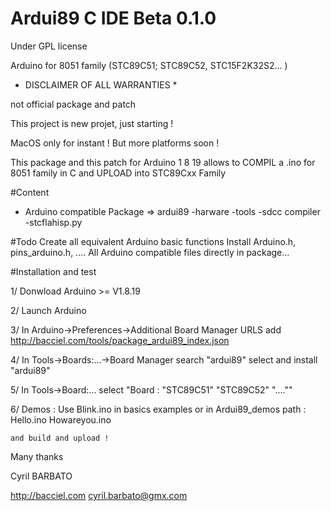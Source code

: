 # Ardui89 C IDE Beta 0.1.0
Under GPL license

Arduino for 8051 family (STC89C51; STC89C52, STC15F2K32S2... )

* DISCLAIMER OF ALL WARRANTIES *

not official package and patch

This project is new projet, just starting !

MacOS only for instant ! But more platforms soon !

This package and this patch for Arduino 1 8 19 allows to COMPIL a .ino for 8051 family in C and UPLOAD into STC89Cxx Family

#Content

* Arduino compatible Package => ardui89   -harware
                                        -tools      -sdcc compiler
                                                    -stcflahisp.py

#Todo
Create all equivalent Arduino basic functions
Install Arduino.h, pins_arduino.h, .... All Arduino compatible files directly in package...

#Installation and test

1/ Donwload Arduino >= V1.8.19 

2/ Launch Arduino

3/ In Arduino->Preferences->Additional Board Manager URLS
    add http://bacciel.com/tools/package_ardui89_index.json
    
4/ In Tools->Boards:...->Board Manager
    search "ardui89"
    select and install "ardui89"
    
5/ In Tools->Board:...
    select "Board : "STC89C51" "STC89C52" "....""
    
6/ Demos :
    Use Blink.ino in basics examples or in Ardui89_demos path :
    Hello.ino
    Howareyou.ino
    
    and build and upload !

Many thanks

Cyril BARBATO

http://bacciel.com
cyril.barbato@gmx.com

